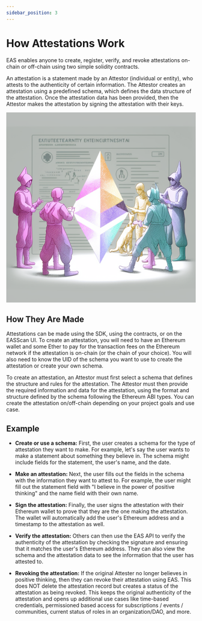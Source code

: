 ```yaml
---
sidebar_position: 3
---
```


# How Attestations Work
EAS enables anyone to create, register, verify, and revoke attestations on-chain or off-chain using two simple solidity contracts.

An attestation is a statement made by an Attestor (individual or entity), who attests to the authenticity of certain information. The Attestor creates an attestation using a predefined schema, which defines the data structure of the attestation. Once the attestation data has been provided, then the Attestor makes the attestation by signing the attestation with their keys. 

![Types of Attestations](./img/types-of-attestations.png)

## How They Are Made
Attestations can be made using the SDK, using the contracts, or on the EASScan UI. To create an attestation, you will need to have an Ethereum wallet and some Ether to pay for the transaction fees on the Ethereum network if the attestation is on-chain (or the chain of your choice). You will also need to know the UID of the schema you want to use to create the attestation or create your own schema.

To create an attestation, an Attestor must first select a schema that defines the structure and rules for the attestation. The Attestor must then provide the required information and data for the attestation, using the format and structure defined by the schema following the Ethereum ABI types. You can create the attestation on/off-chain depending on your project goals and use case. 

## Example
- **Create or use a schema:** First, the user creates a schema for the type of attestation they want to make. For example, let's say the user wants to make a statement about something they believe in. The schema might include fields for the statement, the user's name, and the date.

- **Make an attestation:** Next, the user fills out the fields in the schema with the information they want to attest to. For example, the user might fill out the statement field with "I believe in the power of positive thinking" and the name field with their own name.

- **Sign the attestation:** Finally, the user signs the attestation with their Ethereum wallet to prove that they are the one making the attestation. The wallet will automatically add the user's Ethereum address and a timestamp to the attestation as well.

- **Verify the attestation:** Others can then use the EAS API to verify the authenticity of the attestation by checking the signature and ensuring that it matches the user's Ethereum address. They can also view the schema and the attestation data to see the information that the user has attested to.

- **Revoking the attestation:** If the original Attester no longer believes in positive thinking, then they can revoke their attestation using EAS. This does NOT delete the attestation record but creates a status of the attestation as being revoked. This keeps the original authenticity of the attestation and opens up additional use cases like time-based credentials, permissioned based access for subscriptions / events / communities, current status of roles in an organization/DAO, and more.

